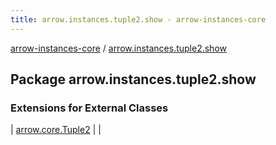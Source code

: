 ```yaml
---
title: arrow.instances.tuple2.show - arrow-instances-core
---
```


[arrow-instances-core](../index.html) / [arrow.instances.tuple2.show](./index.html)

## Package arrow.instances.tuple2.show

### Extensions for External Classes

| [arrow.core.Tuple2](arrow.core.-tuple2/index.html) |  |

